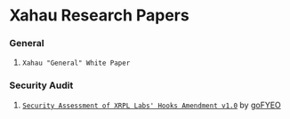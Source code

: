 # Xahau Research Papers

### General

1. `Xahau "General" White Paper`

### Security Audit

1. [`Security Assessment of XRPL Labs' Hooks Amendment v1.0`](Security-Assessment-of-XRP-Labs'-Hooks-Amendment-v1.0.pdf) by [goFYEO](https://www.fyeo.io/)
